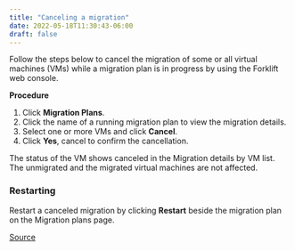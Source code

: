 ```yaml
---
title: "Canceling a migration"
date: 2022-05-18T11:30:43-06:00
draft: false
---
```


Follow the steps below to cancel the migration of some or all virtual machines (VMs) while a migration plan is in progress by using the Forklift web console.

**Procedure**
1. Click **Migration Plans**.
2. Click the name of a running migration plan to view the migration details.
3. Select one or more VMs and click **Cancel**.
4. Click **Yes**, cancel to confirm the cancellation.

The status of the VM shows canceled in the Migration details by VM list. The unmigrated and the migrated virtual machines are not affected.

### Restarting
Restart a canceled migration by clicking **Restart** beside the migration plan on the Migration plans page.

[Source](https://github.com/konveyor/konveyor.github.io/blob/main/content/former/Forklift/MigratingVMs/cancelmigrate.md)
